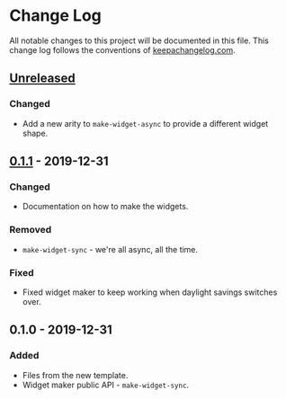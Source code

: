 # Change Log
All notable changes to this project will be documented in this file. This change log follows the conventions of [keepachangelog.com](http://keepachangelog.com/).

## [Unreleased]
### Changed
- Add a new arity to `make-widget-async` to provide a different widget shape.

## [0.1.1] - 2019-12-31
### Changed
- Documentation on how to make the widgets.

### Removed
- `make-widget-sync` - we're all async, all the time.

### Fixed
- Fixed widget maker to keep working when daylight savings switches over.

## 0.1.0 - 2019-12-31
### Added
- Files from the new template.
- Widget maker public API - `make-widget-sync`.

[Unreleased]: https://github.com/your-name/el-jammin/compare/0.1.1...HEAD
[0.1.1]: https://github.com/your-name/el-jammin/compare/0.1.0...0.1.1

